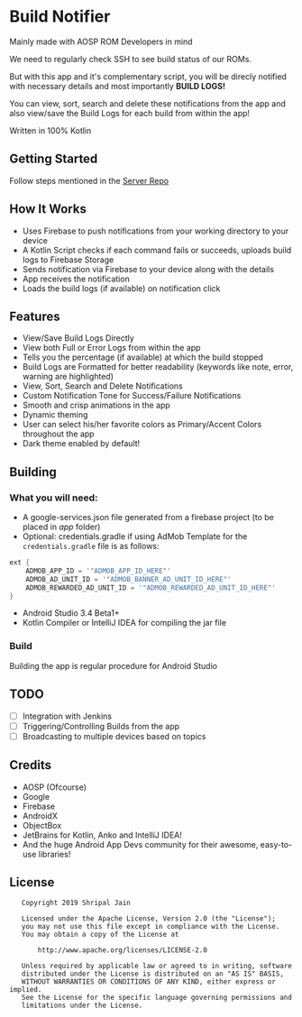 # Build Notifier
Mainly made with AOSP ROM Developers in mind

We need to regularly check SSH to see build status of our ROMs.

But with this app and it's complementary script, you will be direcly notified with necessary details and most importantly <b>BUILD LOGS!</b>

You can view, sort, search and delete these notifications from the app and also view/save the Build Logs for each build from within the app!

Written in 100% Kotlin

## Getting Started

Follow steps mentioned in the [Server Repo](https://github.com/shripal17/BuildNotifierServer)

## How It Works
- Uses Firebase to push notifications from your working directory to your device
- A Kotlin Script checks if each command fails or succeeds, uploads build logs to Firebase Storage
- Sends notification via Firebase to your device along with the details
- App receives the notification
- Loads the build logs (if available) on notification click

## Features
- View/Save Build Logs Directly
- View both Full or Error Logs from within the app
- Tells you the percentage (if available) at which the build stopped 
- Build Logs are Formatted for better readability (keywords like note, error, warning are highlighted)
- View, Sort, Search and Delete Notifications 
- Custom Notification Tone for Success/Failure Notifications
- Smooth and crisp animations in the app
- Dynamic theming
- User can select his/her favorite colors as Primary/Accent Colors throughout the app
- Dark theme enabled by default!

## Building
### What you will need:
- A google-services.json file generated from a firebase project (to be placed in *app* folder)
- Optional: credentials.gradle if using AdMob
Template for the `credentials.gradle` file is as follows:
```groovy
ext {
    ADMOB_APP_ID = '"ADMOB_APP_ID_HERE"'
    ADMOB_AD_UNIT_ID = '"ADMOB_BANNER_AD_UNIT_ID_HERE"'
    ADMOB_REWARDED_AD_UNIT_ID = '"ADMOB_REWARDED_AD_UNIT_ID_HERE"'
}
```
- Android Studio 3.4 Beta1+
- Kotlin Compiler or IntelliJ IDEA for compiling the jar file

### Build
Building the app is regular procedure for Android Studio

## TODO
- [ ] Integration with Jenkins
- [ ] Triggering/Controlling Builds from the app
- [ ] Broadcasting to multiple devices based on topics

## Credits
- AOSP (Ofcourse)
- Google
- Firebase
- AndroidX
- ObjectBox
- JetBrains for Kotlin, Anko and IntelliJ IDEA!
- And the huge Android App Devs community for their awesome, easy-to-use libraries!

## License 
```
   Copyright 2019 Shripal Jain

   Licensed under the Apache License, Version 2.0 (the "License");
   you may not use this file except in compliance with the License.
   You may obtain a copy of the License at

       http://www.apache.org/licenses/LICENSE-2.0

   Unless required by applicable law or agreed to in writing, software
   distributed under the License is distributed on an "AS IS" BASIS,
   WITHOUT WARRANTIES OR CONDITIONS OF ANY KIND, either express or implied.
   See the License for the specific language governing permissions and
   limitations under the License.
   ```

